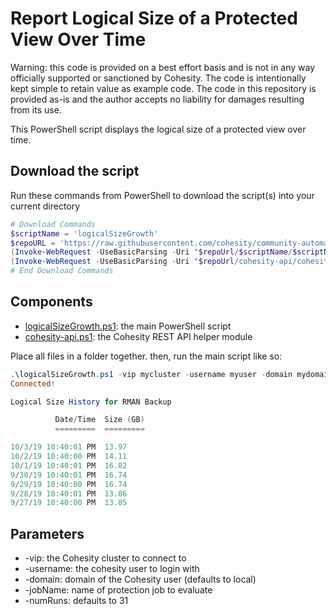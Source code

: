 # Report Logical Size of a Protected View Over Time

Warning: this code is provided on a best effort basis and is not in any way officially supported or sanctioned by Cohesity. The code is intentionally kept simple to retain value as example code. The code in this repository is provided as-is and the author accepts no liability for damages resulting from its use.

This PowerShell script displays the logical size of a protected view over time.

## Download the script

Run these commands from PowerShell to download the script(s) into your current directory

```powershell
# Download Commands
$scriptName = 'logicalSizeGrowth'
$repoURL = 'https://raw.githubusercontent.com/cohesity/community-automation-samples/main/powershell'
(Invoke-WebRequest -UseBasicParsing -Uri "$repoUrl/$scriptName/$scriptName.ps1").content | Out-File "$scriptName.ps1"; (Get-Content "$scriptName.ps1") | Set-Content "$scriptName.ps1"
(Invoke-WebRequest -UseBasicParsing -Uri "$repoUrl/cohesity-api/cohesity-api.ps1").content | Out-File cohesity-api.ps1; (Get-Content cohesity-api.ps1) | Set-Content cohesity-api.ps1
# End Download Commands
```

## Components

* [logicalSizeGrowth.ps1](https://raw.githubusercontent.com/cohesity/community-automation-samples/main/powershell/logicalSizeGrowth/logicalSizeGrowth.ps1): the main PowerShell script
* [cohesity-api.ps1](https://raw.githubusercontent.com/cohesity/community-automation-samples/main/powershell/cohesity-api/cohesity-api.ps1): the Cohesity REST API helper module

Place all files in a folder together. then, run the main script like so:

```powershell
.\logicalSizeGrowth.ps1 -vip mycluster -username myuser -domain mydomain.net -jobName 'RMAN Dump' -numRuns 7
Connected!

Logical Size History for RMAN Backup

          Date/Time  Size (GB)
          =========  =========

10/3/19 10:40:01 PM  13.97
10/2/19 10:40:00 PM  14.11
10/1/19 10:40:01 PM  16.82
9/30/19 10:40:01 PM  16.74
9/29/19 10:40:00 PM  16.74
9/28/19 10:40:01 PM  13.86
9/27/19 10:40:00 PM  13.85

```

## Parameters

* -vip: the Cohesity cluster to connect to
* -username: the cohesity user to login with
* -domain: domain of the Cohesity user (defaults to local)
* -jobName: name of protection job to evaluate
* -numRuns: defaults to 31
